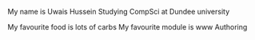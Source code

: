 

My name is Uwais Hussein
Studying CompSci at Dundee university

My favourite food is lots of carbs
My favourite module is www Authoring
